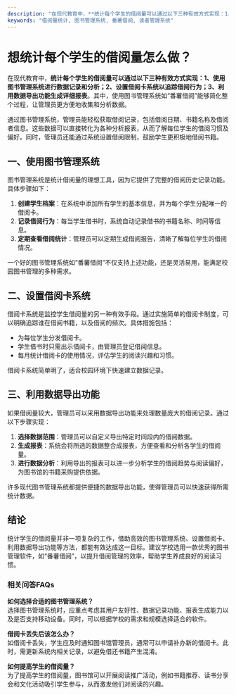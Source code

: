 ```yaml
---
description: "在现代教育中，**统计每个学生的借阅量可以通过以下三种有效方式实现：1、使用图书管理系统进行数据记录和分析；2、设置借阅卡系统以追踪借阅行为；3、利用数据导出功能生成详细报表**。其中，使用图书管理系统如“番薯借阅”能够简化整个过程，让管理员更方便地收集和分析数据。"
keywords: "借阅量统计, 图书管理系统, 番薯借阅, 读者管理系统"
---
```

# 想统计每个学生的借阅量怎么做？

在现代教育中，**统计每个学生的借阅量可以通过以下三种有效方式实现：1、使用图书管理系统进行数据记录和分析；2、设置借阅卡系统以追踪借阅行为；3、利用数据导出功能生成详细报表**。其中，使用图书管理系统如“番薯借阅”能够简化整个过程，让管理员更方便地收集和分析数据。

通过图书管理系统，管理员能轻松获取借阅记录，包括借阅日期、书籍名称及借阅者信息。这些数据可以直接转化为各种分析报表，从而了解每位学生的借阅习惯及偏好。同时，管理员还能通过系统设置借阅限制，鼓励学生更积极地借阅书籍。

## 一、使用图书管理系统

图书管理系统是统计借阅量的理想工具，因为它提供了完整的借阅历史记录功能。具体步骤如下：

1. **创建学生档案**：在系统中添加所有学生的基本信息，并为每个学生分配唯一的借阅卡。
2. **记录借阅行为**：每当学生借书时，系统自动记录借书的书籍名称、时间等信息。
3. **定期查看借阅统计**：管理员可以定期生成借阅报告，清晰了解每位学生的借阅情况。

一个好的图书管理系统如“番薯借阅”不仅支持上述功能，还是灵活易用，能满足校园图书管理的多种需求。

## 二、设置借阅卡系统

借阅卡系统是监控学生借阅量的另一种有效手段。通过实施简单的借阅卡制度，可以明确追踪谁在借阅书籍，以及借阅的频次。具体措施包括：

- 为每位学生分发借阅卡。
- 学生借书时只需出示借阅卡，由管理员登记借阅信息。
- 每月统计借阅卡的使用情况，评估学生的阅读兴趣和习惯。

借阅卡系统简单明了，适合校园环境下快速建立数据记录。

## 三、利用数据导出功能

如果借阅量较大，管理员可以采用数据导出功能来处理数量庞大的借阅记录。通过以下步骤实现：

1. **选择数据范围**：管理员可以自定义导出特定时间段内的借阅数据。
2. **生成报表**：系统会将所选的数据整合成报表，方便查看和分析各学生的借阅量。
3. **进行数据分析**：利用导出的报表可以进一步分析学生的借阅趋势与阅读偏好，为图书馆的书籍采购提供依据。

许多现代图书管理系统都提供便捷的数据导出功能，使得管理员可以快速获得所需统计数据。

## 结论

统计学生的借阅量并非一项复杂的工作，借助高效的图书管理系统、设置借阅卡、利用数据导出功能等方法，都能有效达成这一目标。建议学校选用一款优秀的图书管理软件，如“番薯借阅”，以提升借阅管理的效率，帮助学生养成良好的阅读习惯。

### 相关问答FAQs

**如何选择合适的图书管理系统？**  
选择图书管理系统时，应重点考虑其用户友好性、数据记录功能、报表生成能力以及是否支持移动设备。同时，可以根据学校的需求和规模选择适合的软件。

**借阅卡丢失后该怎么办？**  
如借阅卡丢失，学生应及时通知图书馆管理员，通常可以申请补办新的借阅卡。此时，需更新系统内相关记录，以避免借还书籍产生混淆。

**如何提高学生的借阅量？**  
为了提高学生的借阅量，图书馆可以开展阅读推广活动，例如书籍推荐、读书分享会和文化活动吸引学生参与，从而激发他们对阅读的兴趣。
